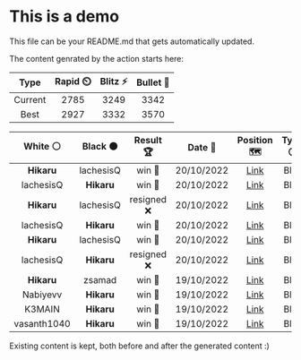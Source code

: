 # This is a demo

This file can be your README.md that gets automatically updated.

The content genrated by the action starts here:

<!--START_SECTION:chessStats-->
<!-- Automatically generated with https://github.com/Balastrong/chess-stats-action -->

| Type | Rapid ⏲️ | Blitz ⚡ | Bullet 🔫 |
|:---:|:---:|:---:|:---:|
| Current | 2785 | 3249 | 3342 |
| Best | 2927 | 3332 | 3570 |

| White ⚪ | Black ⚫ | Result 🏆 | Date 📅 | Position 🗺️ | Type 🕕 |
|:---:|:---:|:---:|:---:|:---:|:---:|
| **Hikaru** | lachesisQ | win 🥇 | 20/10/2022 | <a href="http://www.ee.unb.ca/cgi-bin/tervo/fen.pl?select=8/5k1p/2R1p1p1/8/1b6/1q3Q2/1P4PP/7K b - -">Link</a> | Blitz |
| lachesisQ | **Hikaru** | win 🥇 | 20/10/2022 | <a href="http://www.ee.unb.ca/cgi-bin/tervo/fen.pl?select=4b3/2B5/8/5pP1/3pk3/4p2P/8/4K3 w - -">Link</a> | Blitz |
| **Hikaru** | lachesisQ | resigned ❌ | 20/10/2022 | <a href="http://www.ee.unb.ca/cgi-bin/tervo/fen.pl?select=8/2p2k2/3p3P/8/p4q2/6pK/P7/8 w - -">Link</a> | Blitz |
| lachesisQ | **Hikaru** | win 🥇 | 20/10/2022 | <a href="http://www.ee.unb.ca/cgi-bin/tervo/fen.pl?select=6R1/k7/P1p1p3/3nP3/2p5/3q3P/PP3r2/1K2Q3 w - -">Link</a> | Blitz |
| **Hikaru** | lachesisQ | win 🥇 | 20/10/2022 | <a href="http://www.ee.unb.ca/cgi-bin/tervo/fen.pl?select=5k2/1R3b2/P7/3pBPp1/3P4/3r3p/1P5K/8 b - -">Link</a> | Blitz |
| lachesisQ | **Hikaru** | resigned ❌ | 20/10/2022 | <a href="http://www.ee.unb.ca/cgi-bin/tervo/fen.pl?select=3R2k1/1q2r1pN/4b3/p7/P4P2/1r4QP/6PK/B7 b - -">Link</a> | Blitz |
| **Hikaru** | zsamad | win 🥇 | 19/10/2022 | <a href="http://www.ee.unb.ca/cgi-bin/tervo/fen.pl?select=5k2/pp3Q2/8/3N4/3pP3/2PP4/PP4Pp/5R1K b - -">Link</a> | Blitz |
| Nabiyevv | **Hikaru** | win 🥇 | 19/10/2022 | <a href="http://www.ee.unb.ca/cgi-bin/tervo/fen.pl?select=r3r1k1/1pp2ppp/2np2b1/p7/N1P5/P1Bqb1PP/1P1N2P1/2RB1R1K w - -">Link</a> | Blitz |
| K3MAIN | **Hikaru** | win 🥇 | 19/10/2022 | <a href="http://www.ee.unb.ca/cgi-bin/tervo/fen.pl?select=6k1/5pp1/2p1p3/p1P2b1p/1rB2B1P/5P2/1n4P1/2R3K1 w - -">Link</a> | Blitz |
| vasanth1040 | **Hikaru** | win 🥇 | 19/10/2022 | <a href="http://www.ee.unb.ca/cgi-bin/tervo/fen.pl?select=8/kp6/p2r4/7p/4n2P/P7/1PKp2P1/3R4 w - -">Link</a> | Blitz |

<!--END_SECTION:chessStats-->

Existing content is kept, both before and after the generated content :)
